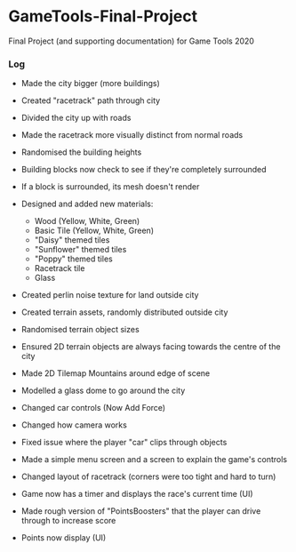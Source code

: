 # GameTools-Final-Project
Final Project (and supporting documentation) for Game Tools 2020

### Log

* Made the city bigger (more buildings)

* Created "racetrack" path through city

* Divided the city up with roads

* Made the racetrack more visually distinct from normal roads

* Randomised the building heights

* Building blocks now check to see if they're completely surrounded

* If a block is surrounded, its mesh doesn't render

* Designed and added new materials:
  - Wood (Yellow, White, Green)
  - Basic Tile (Yellow, White, Green)
  - "Daisy" themed tiles
  - "Sunflower" themed tiles
  - "Poppy" themed tiles
  - Racetrack tile
  - Glass

* Created perlin noise texture for land outside city

* Created terrain assets, randomly distributed outside city 

* Randomised terrain object sizes

* Ensured 2D terrain objects are always facing towards the centre of the city

* Made 2D Tilemap Mountains around edge of scene

* Modelled a glass dome to go around the city

* Changed car controls (Now Add Force)

* Changed how camera works

* Fixed issue where the player "car" clips through objects

* Made a simple menu screen and a screen to explain the game's controls

* Changed layout of racetrack (corners were too tight and hard to turn)

* Game now has a timer and displays the race's current time (UI)

* Made rough version of "PointsBoosters" that the player can drive through to increase score

* Points now display (UI)
